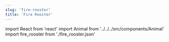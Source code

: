 ```yaml
---
slug: 'fire-rooster'
title: 'Fire Rooster'
---
```


import React from 'react'
import Animal from '../../../src/components/Animal'
import fire_rooster from './fire_rooster.json'

<Animal data={fire_rooster} />
